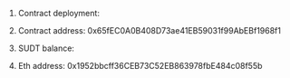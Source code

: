 1. Contract deployment:

2. Contract address: 0x65fEC0A0B408D73ae41EB59031f99AbEBf1968f1

3. SUDT balance:

4. Eth address: 0x1952bbcff36CEB73C52EB863978fbE484c08f55b
